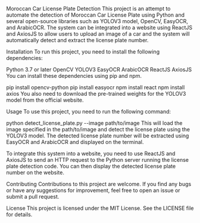 Moroccan Car License Plate Detection
This project is an attempt to automate the detection of Moroccan Car License Plate using Python and several open-source libraries such as YOLOV3 model, OpenCV, EasyOCR, and ArabicOCR. The system can be integrated into a website using ReactJS and AxiosJS to allow users to upload an image of a car and the system will automatically detect and extract the license plate number.

Installation
To run this project, you need to install the following dependencies:

Python 3.7 or later
OpenCV
YOLOV3
EasyOCR
ArabicOCR
ReactJS
AxiosJS
You can install these dependencies using pip and npm.


pip install opencv-python
pip install easyocr
npm install react
npm install axios
You also need to download the pre-trained weights for the YOLOV3 model from the official website.

Usage
To use this project, you need to run the following command:



python detect_license_plate.py --image path/to/image
This will load the image specified in the path/to/image and detect the license plate using the YOLOV3 model. The detected license plate number will be extracted using EasyOCR and ArabicOCR and displayed on the terminal.

To integrate this system into a website, you need to use ReactJS and AxiosJS to send an HTTP request to the Python server running the license plate detection code. You can then display the detected license plate number on the website.

Contributing
Contributions to this project are welcome. If you find any bugs or have any suggestions for improvement, feel free to open an issue or submit a pull request.

License
This project is licensed under the MIT License. See the LICENSE file for details.
